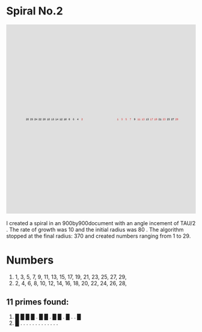 # Spiral No.2

![Spiral No. 2](spiral_2.jpg)

I created a spiral in an 900by900document
with an angle incement of TAU/2
. The rate of growth was 10
and the initial radius was 80
. The algorithm stopped at the final radius: 370
and created numbers ranging from 1 to 29.
# Numbers
1. 1, 3, 5, 7, 9, 11, 13, 15, 17, 19, 21, 23, 25, 27, 29, 
1. 2, 4, 6, 8, 10, 12, 14, 16, 18, 20, 22, 24, 26, 28, 

## 11 primes found:
1.  █  █  █  █  .  █  █  .  █  █  .  █  .  .  █ 
1.  █  .  .  .  .  .  .  .  .  .  .  .  .  . 
